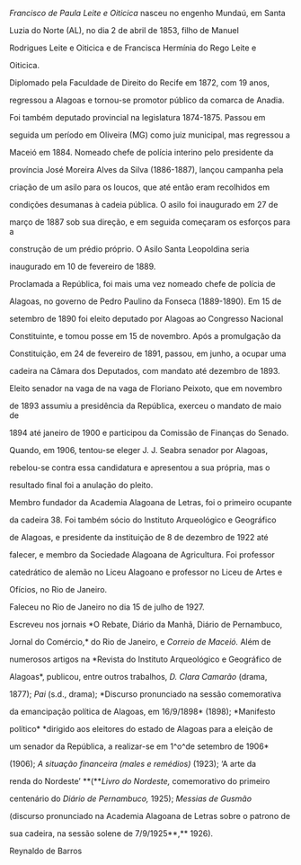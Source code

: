 

*Francisco de Paula Leite e Oiticica* nasceu no engenho Mundaú, em Santa

Luzia do Norte (AL), no dia 2 de abril de 1853, filho de Manuel

Rodrigues Leite e Oiticica e de Francisca Hermínia do Rego Leite e

Oiticica.



Diplomado pela Faculdade de Direito do Recife em 1872, com 19 anos,

regressou a Alagoas e tornou-se promotor público da comarca de Anadia.

Foi também deputado provincial na legislatura 1874-1875. Passou em

seguida um período em Oliveira (MG) como juiz municipal, mas regressou a

Maceió em 1884. Nomeado chefe de polícia interino pelo presidente da

província José Moreira Alves da Silva (1886-1887), lançou campanha pela

criação de um asilo para os loucos, que até então eram recolhidos em

condições desumanas à cadeia pública. O asilo foi inaugurado em 27 de

março de 1887 sob sua direção, e em seguida começaram os esforços para a

construção de um prédio próprio. O Asilo Santa Leopoldina seria

inaugurado em 10 de fevereiro de 1889.



Proclamada a República, foi mais uma vez nomeado chefe de polícia de

Alagoas, no governo de Pedro Paulino da Fonseca (1889-1890). Em 15 de

setembro de 1890 foi eleito deputado por Alagoas ao Congresso Nacional

Constituinte, e tomou posse em 15 de novembro. Após a promulgação da

Constituição, em 24 de fevereiro de 1891, passou, em junho, a ocupar uma

cadeira na Câmara dos Deputados, com mandato até dezembro de 1893.

Eleito senador na vaga de na vaga de Floriano Peixoto, que em novembro

de 1893 assumiu a presidência da República, exerceu o mandato de maio de

1894 até janeiro de 1900 e participou da Comissão de Finanças do Senado.

Quando, em 1906, tentou-se eleger J. J. Seabra senador por Alagoas,

rebelou-se contra essa candidatura e apresentou a sua própria, mas o

resultado final foi a anulação do pleito.



Membro fundador da Academia Alagoana de Letras, foi o primeiro ocupante

da cadeira 38. Foi também sócio do Instituto Arqueológico e Geográfico

de Alagoas, e presidente da instituição de 8 de dezembro de 1922 até

falecer, e membro da Sociedade Alagoana de Agricultura. Foi professor

catedrático de alemão no Liceu Alagoano e professor no Liceu de Artes e

Ofícios, no Rio de Janeiro.



Faleceu no Rio de Janeiro no dia 15 de julho de 1927.



Escreveu nos jornais *O Rebate, Diário da Manhã, Diário de Pernambuco,

Jornal do Comércio,* do Rio de Janeiro, e *Correio de Maceió.* Além de

numerosos artigos na *Revista do Instituto Arqueológico e Geográfico de

Alagoas*, publicou, entre outros trabalhos, *D. Clara Camarão* (drama,

1877); *Pai* (s.d., drama); *Discurso pronunciado na sessão comemorativa

da emancipação política de Alagoas, em 16/9/1898* (1898); *Manifesto

político* *dirigido aos eleitores do estado de Alagoas para a eleição de

um senador da República, a realizar-se em 1^o^de setembro de 1906*

(1906); *A situação financeira (males e remédios)* (1923); ‘A arte da

renda do Nordeste’ **(***Livro do Nordeste,* comemorativo do primeiro

centenário do *Diário de Pernambuco,* 1925); *Messias de Gusmão*

(discurso pronunciado na Academia Alagoana de Letras sobre o patrono de

sua cadeira, na sessão solene de 7/9/1925**,** 1926).



Reynaldo de Barros



